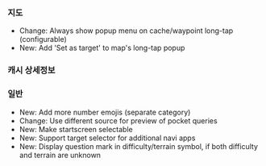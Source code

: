 ### 지도
- Change: Always show popup menu on cache/waypoint long-tap (configurable)
- New: Add 'Set as target' to map's long-tap popup

### 캐시 상세정보

### 일반
- New: Add more number emojis (separate category)
- Change: Use different source for preview of pocket queries
- New: Make startscreen selectable
- New: Support target selector for additional navi apps
- New: Display question mark in difficulty/terrain symbol, if both difficulty and terrain are unknown
